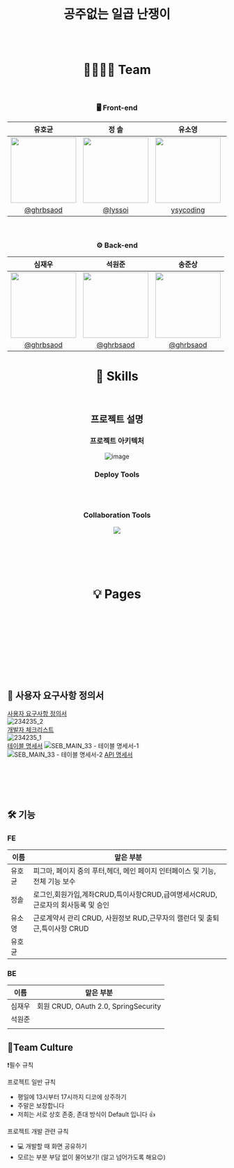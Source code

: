 <div align="center">

# 공주없는 일곱 난쟁이

<br>
<br>


# 👨‍👩‍👦‍👦 Team

<br />


### 🖥 Front-end
|유호균|정 솔|유소영|김영택|
|:-:|:-:|:-:|:-:|
|<img src="https://avatars.githubusercontent.com/u/74657430?v=4" width=150>|<img src="https://i.imgur.com/FHz0HxW.png" width=150>|<img src="https://user-images.githubusercontent.com/114140840/234771212-e9aa7466-7197-4d9a-8322-3849a36786a0.png" width=150>|<img src="https://avatars.githubusercontent.com/u/74657430?v=4" width=150>|
|[@ghrbsaod](https://github.com/ghrbsaod)|[@lyssoi](https://github.com/lyssoi)|[ysycoding](https://github.com/ghrbsaod)|[@ghrbsaod](https://github.com/ghrbsaod)

  
  
  
<br>

### ⚙️ Back-end
|심재우|석원준|송준상|
|:-:|:-:|:-:|
|<img src="https://avatars.githubusercontent.com/u/74657430?v=4" width=150>|<img src="https://avatars.githubusercontent.com/u/74657430?v=4" width=150>|<img src="https://avatars.githubusercontent.com/u/74657430?v=4" width=150>|
|[@ghrbsaod](https://github.com/ghrbsaod)|[@ghrbsaod](https://github.com/ghrbsaod)|[@ghrbsaod](https://github.com/ghrbsaod)|[@ghrbsaod](https://github.com/ghrbsaod)
  
  
  
  
   
# 🔎 Skills

<br />

## 프로젝트 설명
### 프로젝트 아키텍처
![image](https://github.com/codestates-seb/seb43_main_033/assets/120348865/1f85e57c-2715-417f-af67-49d056ac8716)

### Deploy Tools

  <BR><BR>
### Collaboration Tools

<p>
  <img src="https://user-images.githubusercontent.com/61264510/194802015-8823f450-9df6-48dd-9474-dec2c331cfe5.svg">
</p>

<br /><br /><br /><br />

  
# 💡 Pages



<div align="center">
  
  
  <br /><br /><br /><br />


  
<br >
<div align="start">

<BR>
  <BR>
    <BR>


## :notebook: 사용자 요구사항 정의서
[사용자 요구사항 정의서](https://www.notion.so/SEB43_PRE_030-db1d21687cbc417c87c97d6375ea5bf8)
<BR>
![234235_2](https://user-images.githubusercontent.com/74657430/234779132-f79a3ea5-56e4-484e-96a9-137db1cff403.png)
<BR>
[개발자 체크리스트](https://www.notion.so/SEB43_PRE_030-a1a5288a9cd147fd95cea50e938eb3e2)
<BR>
![234235_1](https://user-images.githubusercontent.com/74657430/234779048-14e2aa5a-336f-4c80-a671-8287790a0764.png)
<BR>
[테이블 명세서](https://drive.google.com/file/d/1YY5cIBqij1XBdhOTJc_Pm_puu4e_yrMx/view?usp=drive_link)
![SEB_MAIN_33 - 테이블 명세서-1](https://github.com/codestates-seb/seb43_main_033/assets/120554681/0ce55fbc-9876-4e22-aec4-19929e2e6212)
![SEB_MAIN_33 - 테이블 명세서-2](https://github.com/codestates-seb/seb43_main_033/assets/120554681/a53fe744-c113-44b4-94ab-d073fe239fdf)
[API 명세서](https://rapil89.github.io/RapiL89.gitbhub.io/)


<BR>
  <BR>
    <BR>
      <BR>
      
## 🛠 기능
        
### FE

|이름|맡은 부분|
|---|---|
|유호균|피그마, 페이지 중의 푸터,헤더, 메인 페이지 인터페이스 및 기능, 전체 기능 보수 |
|정솔|로그인,회원가입,계좌CRUD,특이사항CRUD,급여명세서CRUD,근로자의 회사등록 및 승인|
|유소영|근로계약서 관리 CRUD, 사원정보 RUD,근무자의 캘런더 및 출퇴근,특이사항 CRUD |
|유호균||
        
        
### BE

|이름|맡은 부분|
|---|---|
|심재우|회원 CRUD, OAuth 2.0, SpringSecurity|
|석원준||
|||
  
  
## 🍵Team Culture
❗필수 규칙

프로젝트 일반 규칙
- 평일에 13시부터 17시까지 디코에 상주하기
- 주말은 보장합니다
- 저희는 서로 상호 존중, 존대 방식이 Default 입니다 👍


프로젝트 개발 관련 규칙
- 💻 개발할 때 화면 공유하기
- 모르는 부분 부담 없이 물어보기! (알고 넘어가도록 해요😉) 
